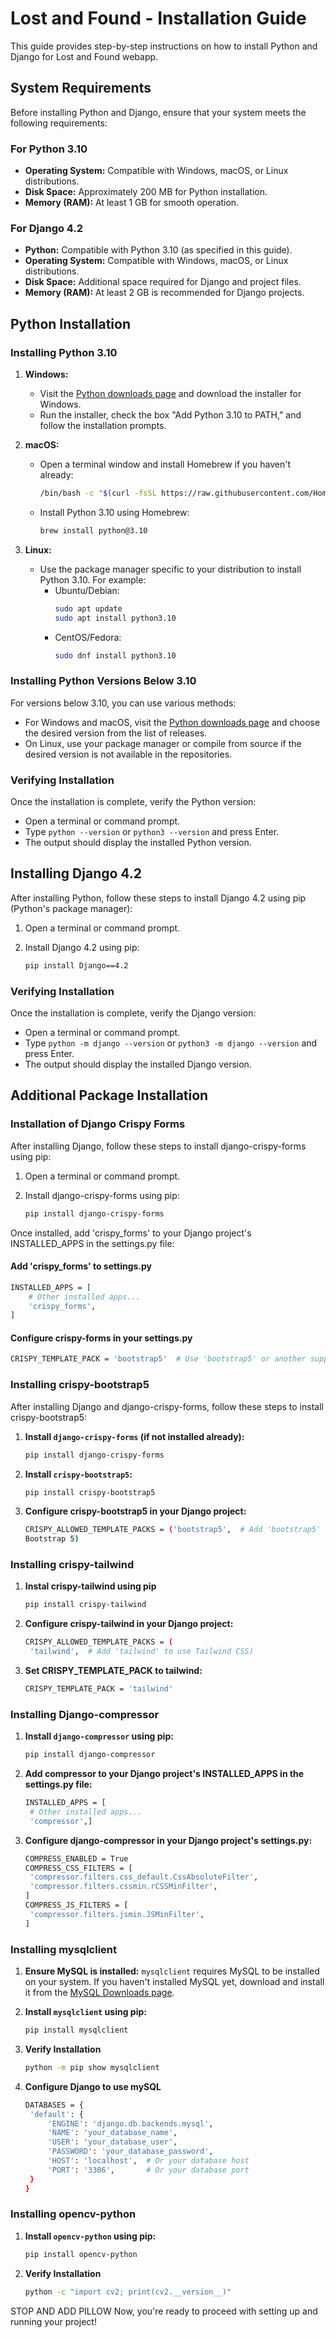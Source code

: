 # Lost and Found - Installation Guide

This guide provides step-by-step instructions on how to install Python and Django for Lost and Found webapp.

## System Requirements

Before installing Python and Django, ensure that your system meets the following requirements:

### For Python 3.10

- **Operating System:** Compatible with Windows, macOS, or Linux distributions.
- **Disk Space:** Approximately 200 MB for Python installation.
- **Memory (RAM):** At least 1 GB for smooth operation.

### For Django 4.2

- **Python:** Compatible with Python 3.10 (as specified in this guide).
- **Operating System:** Compatible with Windows, macOS, or Linux distributions.
- **Disk Space:** Additional space required for Django and project files.
- **Memory (RAM):** At least 2 GB is recommended for Django projects.


## Python Installation

### Installing Python 3.10

1. **Windows:**
   - Visit the [Python downloads page](https://www.python.org/downloads/release/python-310/) and download the installer for Windows.
   - Run the installer, check the box "Add Python 3.10 to PATH," and follow the installation prompts.

2. **macOS:**
   - Open a terminal window and install Homebrew if you haven't already:
     ```bash
     /bin/bash -c "$(curl -fsSL https://raw.githubusercontent.com/Homebrew/install/HEAD/install.sh)"
     ```
   - Install Python 3.10 using Homebrew:
     ```bash
     brew install python@3.10
     ```

3. **Linux:**
   - Use the package manager specific to your distribution to install Python 3.10. For example:
     - Ubuntu/Debian:
       ```bash
       sudo apt update
       sudo apt install python3.10
       ```
     - CentOS/Fedora:
       ```bash
       sudo dnf install python3.10
       ```

### Installing Python Versions Below 3.10

For versions below 3.10, you can use various methods:

- For Windows and macOS, visit the [Python downloads page](https://www.python.org/downloads/) and choose the desired version from the list of releases.
- On Linux, use your package manager or compile from source if the desired version is not available in the repositories.

### Verifying Installation

Once the installation is complete, verify the Python version:

- Open a terminal or command prompt.
- Type `python --version` or `python3 --version` and press Enter.
- The output should display the installed Python version.

## Installing Django 4.2

After installing Python, follow these steps to install Django 4.2 using pip (Python's package manager):

1. Open a terminal or command prompt.

2. Install Django 4.2 using pip:
   ```bash
   pip install Django==4.2

### Verifying Installation

Once the installation is complete, verify the Django version:

- Open a terminal or command prompt.
- Type `python -m django --version` or `python3 -m django --version` and press Enter.
- The output should display the installed Django version.

## Additional Package Installation

### Installation of Django Crispy Forms


After installing Django, follow these steps to install django-crispy-forms using pip:

1. Open a terminal or command prompt.

2. Install django-crispy-forms using pip:
   ```bash
   pip install django-crispy-forms

Once installed, add 'crispy_forms' to your Django project's INSTALLED_APPS in the settings.py file:

#### Add 'crispy_forms' to settings.py

```bash
INSTALLED_APPS = [
    # Other installed apps...
    'crispy_forms',
]
```
#### Configure crispy-forms in your settings.py

```bash
CRISPY_TEMPLATE_PACK = 'bootstrap5'  # Use 'bootstrap5' or another supported template pack
```

### Installing crispy-bootstrap5

After installing Django and django-crispy-forms, follow these steps to install crispy-bootstrap5:

1. **Install `django-crispy-forms` (if not installed already):**
   ```bash
   pip install django-crispy-forms

2. **Install `crispy-bootstrap5`:**
   ```bash
   pip install crispy-bootstrap5

3. **Configure crispy-bootstrap5 in your Django project:**
   ```bash
   CRISPY_ALLOWED_TEMPLATE_PACKS = ('bootstrap5',  # Add 'bootstrap5' to use
   Bootstrap 5)
   ```
### Installing crispy-tailwind
1. **Instal crispy-tailwind using pip**
   ```bash
   pip install crispy-tailwind
   ```
2. **Configure crispy-tailwind in your Django project:**
   ```bash
   CRISPY_ALLOWED_TEMPLATE_PACKS = (
    'tailwind',  # Add 'tailwind' to use Tailwind CSS)
   ```
3. **Set CRISPY_TEMPLATE_PACK to tailwind:**
   ```bash
   CRISPY_TEMPLATE_PACK = 'tailwind'
   ```
### Installing Django-compressor
1. **Install `django-compressor` using pip:**
   ```bash
   pip install django-compressor
   ```
2. **Add compressor to your Django project's INSTALLED_APPS in the settings.py file:**
   ```bash
   INSTALLED_APPS = [
    # Other installed apps...
    'compressor',]
   ```
3. **Configure django-compressor in your Django project's settings.py:**
   ```bash
   COMPRESS_ENABLED = True
   COMPRESS_CSS_FILTERS = [
    'compressor.filters.css_default.CssAbsoluteFilter',
    'compressor.filters.cssmin.rCSSMinFilter',
   ]
   COMPRESS_JS_FILTERS = [
    'compressor.filters.jsmin.JSMinFilter',
   ]
   ```
### Installing mysqlclient

1. **Ensure MySQL is installed:** `mysqlclient` requires MySQL to be installed on your system. If you haven't installed MySQL yet, download and install it from the [MySQL Downloads page](https://dev.mysql.com/downloads/).

2. **Install `mysqlclient` using pip:**
   ```bash
   pip install mysqlclient
3. **Verify Installation**
   ```bash
   python -m pip show mysqlclient
4. **Configure Django to use mySQL**
   ```bash
   DATABASES = {
    'default': {
        'ENGINE': 'django.db.backends.mysql',
        'NAME': 'your_database_name',
        'USER': 'your_database_user',
        'PASSWORD': 'your_database_password',
        'HOST': 'localhost',  # Or your database host
        'PORT': '3306',       # Or your database port
    }
   }
   ```
### Installing opencv-python
1. **Install `opencv-python` using pip:**
   ```bash
   pip install opencv-python
   
2. **Verify Installation**
   ```bash
   python -c "import cv2; print(cv2.__version__)"

STOP AND ADD PILLOW
Now, you're ready to proceed with setting up and running your project!
